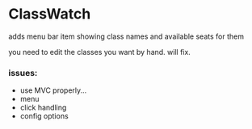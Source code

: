 # ClassWatch
adds menu bar item showing class names and available seats for them

you need to edit the classes you want by hand. will fix.

### issues:
* use MVC properly...
* menu
* click handling
* config options
